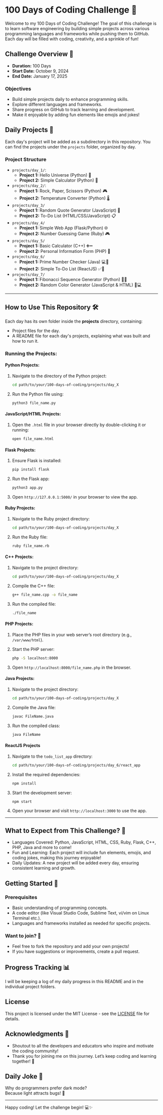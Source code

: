 # 100 Days of Coding Challenge 🚀

Welcome to my 100 Days of Coding Challenge! The goal of this challenge is to learn software engineering by building simple projects across various programming languages and frameworks while pushing them to GitHub. Each day will be filled with coding, creativity, and a sprinkle of fun! 

## Challenge Overview 📝
- **Duration:** 100 Days
- **Start Date:** October 9, 2024
- **End Date:** January 17, 2025

### Objectives
- Build simple projects daily to enhance programming skills.
- Explore different languages and frameworks.
- Share progress on GitHub to track learning and development.
- Make it enjoyable by adding fun elements like emojis and jokes!

## Daily Projects 📅
Each day's project will be added as a subdirectory in this repository. You can find the projects under the `projects` folder, organized by day.

### Project Structure
- `projects/day_1/`: 
  - **Project 1:** Hello Universe (Python) 🌌
  - **Project 2:** Simple Calculator (Python) 🧮
- `projects/day_2/`: 
  - **Project 1:** Rock, Paper, Scissors (Python) 🎮
  - **Project 2:** Temperature Converter (Python) 🌡️
- `projects/day_3/`
  - **Project 1:** Random Quote Generator (JavaScript) 📜
  - **Project 2:** To-Do List (HTML/CSS/JavaScript) 📋
- `projects/day_4/`
  - **Project 1:** Simple Web App (Flask/Python) 🌐
  - **Project 2:** Number Guessing Game (Ruby) 🎮
- `projects/day_5/`
  - **Project 1:** Basic Calculator (C++) ➕➖
  - **Project 2:** Personal Information Form (PHP) 📝
- `projects/day_6/`
  - **Project 1:** Prime Number Checker (Java) 💻🧮
  - **Project 2:** Simple To-Do List (ReactJS) ✅📝
- `projects/day_7/`
  - **Project 1:** Fibonacci Sequence Generator (Python) 🐍🔢
  - **Project 2:** Random Color Generator (JavaScript & HTML) 🎨💻
---

## How to Use This Repository 🛠️

Each day has its own folder inside the **projects** directory, containing:
- Project files for the day.
- A README file for each day's projects, explaining what was built and how to run it.

### Running the Projects:

#### Python Projects:
1. Navigate to the directory of the Python project:
   ```bash
   cd path/to/your/100-days-of-coding/projects/day_X
   ```

2. Run the Python file using:
   ```bash
   python3 file_name.py
   ```

#### JavaScript/HTML Projects:
1. Open the `.html` file in your browser directly by double-clicking it or running:
   ```bash
   open file_name.html
   ```

#### Flask Projects:
1. Ensure Flask is installed:
   ```bash
   pip install flask
   ```

2. Run the Flask app:
   ```bash
   python3 app.py
   ```

3. Open `http://127.0.0.1:5000/` in your browser to view the app.

#### Ruby Projects:
1. Navigate to the Ruby project directory:
   ```bash
   cd path/to/your/100-days-of-coding/projects/day_X
   ```

2. Run the Ruby file:
   ```bash
   ruby file_name.rb
   ```

#### C++ Projects:
1. Navigate to the project directory:
   ```bash
   cd path/to/your/100-days-of-coding/projects/day_X
   ```

2. Compile the C++ file:
   ```bash
   g++ file_name.cpp -o file_name
   ```

3. Run the compiled file:
   ```bash
   ./file_name
   ```

#### PHP Projects:
1. Place the PHP files in your web server’s root directory (e.g., `/var/www/html`).

2. Start the PHP server:
   ```bash
   php -S localhost:8000
   ```

3. Open `http://localhost:8000/file_name.php` in the browser.

#### Java Projects:
1. Navigate to the project directory:
   ```bash
   cd path/to/your/100-days-of-coding/projects/day_X
   ```
2. Compile the Java file:
   ```bash
   javac FileName.java
   ```
3. Run the compiled class:
   ```bash
   java FileName
   ```

#### ReactJS Projects

1. Navigate to the `todo_list_app` directory:
   ```bash
   cd path/to/your/100-days-of-coding/projects/day_6/react_app
   ```
2. Install the required dependencies:
   ```bash
   npm install
   ```
3. Start the development server:
   ```bash
   npm start
   ```
4. Open your browser and visit `http://localhost:3000` to use the app.

        
---

## What to Expect from This Challenge? 🎯
- Languages Covered: Python, JavaScript, HTML, CSS, Ruby, Flask, C++, PHP, Java and more to come!
- Fun and Learning: Each project will include fun elements, emojis, and coding jokes, making this journey enjoyable!
- Daily Updates: A new project will be added every day, ensuring consistent learning and growth.

## Getting Started 🔧

### Prerequisites
- Basic understanding of programming concepts.
- A code editor (like Visual Studio Code, Sublime Text, vi/vim on Linux Terminal etc.).
- Languages and frameworks installed as needed for specific projects.

### Want to join? 🤝
- Feel free to fork the repository and add your own projects!
- If you have suggestions or improvements, create a pull request.

## Progress Tracking 📊
I will be keeping a log of my daily progress in this README and in the individual project folders. 

## License
This project is licensed under the MIT License - see the [LICENSE](LICENSE) file for details.

## Acknowledgments 🙏
- Shoutout to all the developers and educators who inspire and motivate the coding community!
- Thank you for joining me on this journey. Let’s keep coding and learning together! 🎉

## Daily Joke 🤡
Why do programmers prefer dark mode?  
Because light attracts bugs! 🐞

---

Happy coding! Let the challenge begin! 💻✨


